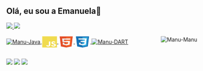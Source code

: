 ## Olá, eu sou a Emanuela👋

 <div>
  <a href="https://github.com/CardosoEmanuela">
  <img height="180cm" src="https://github-readme-stats.vercel.app/api?username=CardosoEmanuela&show_icons=true&theme=dark&include_all_commits=true&count_private=true"/>
   <img height="180cm" src="https://github-readme-stats.vercel.app/api/top-langs/?username=CardosoEmanuela&layout=compact&langs_count=16&theme=dark"/>
  </div>
  <div style="display: inline_block"><br>
  <img align="center" alt="Manu-Java" height="30" width="40" src="https://cdn.jsdelivr.net/gh/devicons/devicon/icons/java/java-original.svg">
  <img align="center" alt="Manu-Js" height="30" width="40" src="https://raw.githubusercontent.com/devicons/devicon/master/icons/javascript/javascript-plain.svg">
  <img align="center" alt="Manu-HTML" height="30" width="40" src="https://raw.githubusercontent.com/devicons/devicon/master/icons/html5/html5-original.svg">
  <img align="center" alt="Manu-CSS" height="30" width="40" src="https://raw.githubusercontent.com/devicons/devicon/master/icons/css3/css3-original.svg">
  <img align="center" alt="Manu-DART" height="30" width="40" src="https://cdn.jsdelivr.net/gh/devicons/devicon/icons/dart/dart-plain.svg">
  <img align="right" alt="Manu-Manu" src="https://cdn.discordapp.com/avatars/1044717583510818907/b0a449625a8f29b9e90bf3c35c63fbe6.webp">

</div>
  
  ##
 
<div> 
 
 <a href="https://discord.gg/sBFMVjYV" target="_blank"><img src="https://img.shields.io/badge/Discord-7289DA?style=for-the-badge&logo=discord&logoColor=white" target="_blank"></a> 
  <a href = "mailto:emanuelamendescardoso@gmail.com"><img src="https://img.shields.io/badge/-Gmail-%23333?style=for-the-badge&logo=gmail&logoColor=white" target="_blank"></a>
  <a href="https://www.linkedin.com/in/emanuelamendescardoso/" target="_blank"><img src="https://img.shields.io/badge/-LinkedIn-%230077B5?style=for-the-badge&logo=linkedin&logoColor=white" target="_blank"></a> 
  
</div>

